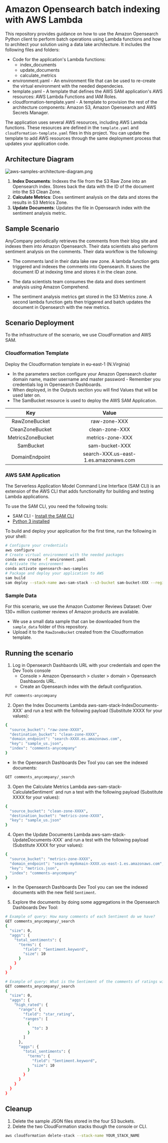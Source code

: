 # Amazon Opensearch batch indexing with AWS Lambda
This repository provides guidance on how to use the Amazon Opensearch Python client to perform batch operations using Lambda functions and how to architect your solution using a data lake architecture. It includes the following files and folders:

- Code for the application's Lambda functions:
    - index_documents
    - update_documents
    - calculate_metrics
- environment.yaml - An environment file that can be used to re-create the virtual environment with the needed dependecies.
- template.yaml - A template that defines the AWS SAM application's AWS resources: AWS Lambda Functions and IAM Roles.
- cloudformation-template.yaml - A template to provision the rest of the architecture components: Amazon S3, Amazon Opensearch and AWS Secrets Manager.

The application uses several AWS resources, including AWS Lambda functions. These resources are defined in the `template.yaml` and  `cloudformation-template.yaml` files in this project. You can update the template to add AWS resources through the same deployment process that updates your application code.

## Architecture Diagram


![aws-samples-architecture-diagram.png](aws-samples-architecture-diagram.png)

1. **Index Documents**: Indexes the file from the S3 Raw Zone into an Opensearch index. Stores back the data with the ID of the document into the S3 Clean Zone.
2. **Calculate Metrics**: Does sentiment analysis on the data and stores the results in S3 Metrics Zone.
3. **Update Documents**: Updates the file in Opensearch index with the sentiment analysis metric.


## Sample Scenario
AnyCompany periodically retrieves the comments from their blog site and indexes them into Amazon Opensearch. Their data scientists also perform sentiment analysis on the comments. Their data workflow is the following:

- The comments land in their data lake raw zone. A lambda function gets triggered and indexes the comments into Opensearch. It saves the document ID at indexing time and stores it in the clean zone.

- The data scientists team consumes the data and does sentiment analysis using Amazon Comprehend.

- The sentiment analysis metrics get stored in the S3 Metrics zone. A second lambda function gets then triggered and batch updates the document in Opensearch with the new metrics.


## Scenario Deployment

To the infrastructure of the scenario, we use CloudFormation and AWS SAM.

### Cloudformation Template

Deploy the Cloudformation template in eu-east-1 (N.Virginia)
- In the parameters section configure your Amazon Opensearch cluster domain name, master username and master password - Remember you credentials log in Opensearch Dashboards.
- When deployed, in the Outputs section you will find Values that will be used later on.
- The SamBucket resource is used to deploy the AWS SAM Application.

Key  | Value
:-------------: | :-------------:
RawZoneBucket  | raw-zone-XXX
CleanZoneBucket  | clean-zone-XXX
MetricsZoneBucket  | metrics-zone-XXX
SamBucket        | sam-bucket-XXX 
DomainEndpoint  | search-XXX.us-east-1.es.amazonaws.com

### AWS SAM Application

The Serverless Application Model Command Line Interface (SAM CLI) is an extension of the AWS CLI that adds functionality for building and testing Lambda applications. 

To use the SAM CLI, you need the following tools:

* SAM CLI - [Install the SAM CLI](https://docs.aws.amazon.com/serverless-application-model/latest/developerguide/serverless-sam-cli-install.html)
* [Python 3 installed](https://www.python.org/downloads/)

To build and deploy your application for the first time, run the following in your shell:

```bash
# Configure your credentials
aws configure
# Create virtual environment with the needed packages
conda env create -f environment.yaml
# Activate the environment
conda activate opensearch-aws-samples
# Package and deploy your application to AWS
sam build
sam deploy --stack-name aws-sam-stack --s3-bucket sam-bucket-XXX --region us-east-1 --capabilities CAPABILITY_IAM
```

### Sample Data

For this scenario, we use the Amazon Customer Reviews Dataset: Over 130+ million customer reviews of Amazon products are available.

- We use a small data sample that can be downloaded from the `sample_data` folder of this repository.
- Upload it to the `RawZoneBucket` created from the Cloudformation template.

## Running the scenario

1. Log in Opensearch Dashbaords URL with your credentials and open the Dev Tools console 
    - Console > Amazon Opensearch > cluster > domain > Opensearch Dashbaords URL.
    - Create an Opensearch index with the default configuration.
```bash
PUT comments-anycompany
```
2. Open the Index Documents Lambda aws-sam-stack-IndexDocuments-XXX` and run a test with the following payload (Substitute XXXX for your values):
```bash
{
  "source_bucket": "raw-zone-XXXX",
  "destination_bucket": "clean-zone-XXXX",
  "domain_endpoint": "search-XXXX.es.amazonaws.com",
  "key": "sample_us.json",
  "index": "comments-anycompany"
}
```

  -  In the Opensearch Dashboards Dev Tool you can see the indexed documents:
```bash
GET comments_anycompany/_search
```

3. Open the Calculate Metrics Lambda aws-sam-stack-CalculateSentiment` and run a test with the following payload (Substitute XXXX for your values):
```bash
{
  "source_bucket": "clean-zone-XXXX",
  "destination_bucket": "metrics-zone-XXXX",
  "key": "sample_us.json"
}
```
4. Open the Update Documents Lambda aws-sam-stack-UpdateDocuments-XXX` and run a test with the following payload (Substitute XXXX for your values):
```bash
{
  "source_bucket": "metrics-zone-XXXX",
  "domain_endpoint": "search-mydomain-XXXX.us-east-1.es.amazonaws.com",
  "key": "metrics.json",
  "index": "comments-anycompany"
}
```
  -  In the Opensearch Dashboards Dev Tool you can see the indexed documents with the new field `Sentiment`.
5. Explore the documents by doing some aggregations in the Opensearch Dashboards Dev Tool:
```bash
# Example of query: How many comments of each Sentiment do we have?
GET comments_anycompany/_search
{
  "size": 0,
  "aggs": {
    "total_sentiments": {
      "terms": {
        "field": "Sentiment.keyword",
        "size": 10
      }
    }
  }
}
```

```bash
# Example of query: What is the Sentiment of the comments of ratings with less than 3 stars rating?
GET comments_anycompany/_search
{
  "size": 0,
  "aggs": {
    "high_rated": {
      "range": {
        "field": "star_rating",
        "ranges": [
          {
            "to": 3
          }
        ]
      },
      "aggs": {
        "total_sentiments": {
          "terms": {
            "field": "Sentiment.keyword",
            "size": 10
          }
        }
      }
    }
  }
}
```

## Cleanup

1. Delete the sample JSON files stored in the four S3 buckets.
2. Delete the two CloudFormation stacks though the console or CLI.
```bash
aws cloudformation delete-stack --stack-name YOUR_STACK_NAME
```
